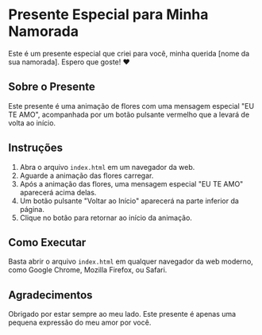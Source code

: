 # Presente Especial para Minha Namorada

Este é um presente especial que criei para você, minha querida [nome da sua namorada]. Espero que goste! ❤️

## Sobre o Presente

Este presente é uma animação de flores com uma mensagem especial "EU TE AMO", acompanhada por um botão pulsante vermelho que a levará de volta ao início.

## Instruções

1. Abra o arquivo `index.html` em um navegador da web.
2. Aguarde a animação das flores carregar.
3. Após a animação das flores, uma mensagem especial "EU TE AMO" aparecerá acima delas.
4. Um botão pulsante "Voltar ao Início" aparecerá na parte inferior da página.
5. Clique no botão para retornar ao início da animação.

## Como Executar

Basta abrir o arquivo `index.html` em qualquer navegador da web moderno, como Google Chrome, Mozilla Firefox, ou Safari.

## Agradecimentos

Obrigado por estar sempre ao meu lado. Este presente é apenas uma pequena expressão do meu amor por você.
